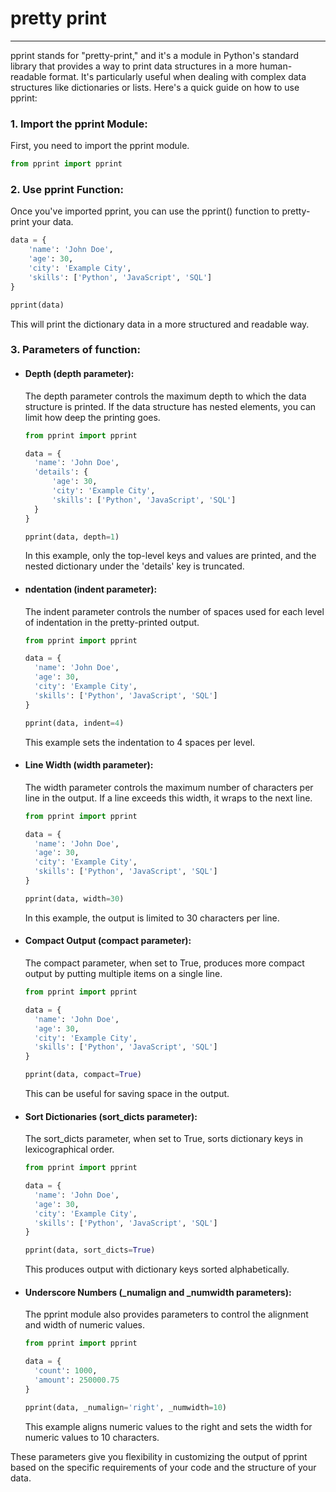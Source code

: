 # pretty print
---
pprint stands for "pretty-print," and it's a module in Python's standard library that provides a way to print data structures in a more human-readable format. It's particularly useful when dealing with complex data structures like dictionaries or lists. Here's a quick guide on how to use pprint:
### 1. Import the pprint Module:
First, you need to import the pprint module.
```py
from pprint import pprint
```
### 2. Use pprint Function:
Once you've imported pprint, you can use the pprint() function to pretty-print your data.
```py
data = {
    'name': 'John Doe',
    'age': 30,
    'city': 'Example City',
    'skills': ['Python', 'JavaScript', 'SQL']
}

pprint(data)
```
This will print the dictionary data in a more structured and readable way.
### 3. Parameters of function:
- #### Depth (depth parameter):
  The depth parameter controls the maximum depth to which the data structure is printed. If the data structure has nested elements, you can limit how deep the printing goes.

  ```py
  from pprint import pprint

  data = {
    'name': 'John Doe',
    'details': {
        'age': 30,
        'city': 'Example City',
        'skills': ['Python', 'JavaScript', 'SQL']
    }
  }

  pprint(data, depth=1)
  ```
  In this example, only the top-level keys and values are printed, and the nested dictionary under the 'details' key is truncated.
- #### ndentation (indent parameter):
  The indent parameter controls the number of spaces used for each level of indentation in the pretty-printed output.

  ```py
  from pprint import pprint

  data = {
    'name': 'John Doe',
    'age': 30,
    'city': 'Example City',
    'skills': ['Python', 'JavaScript', 'SQL']
  }

  pprint(data, indent=4)
  ```
  This example sets the indentation to 4 spaces per level.
- #### Line Width (width parameter):
  The width parameter controls the maximum number of characters per line in the output. If a line exceeds this width, it wraps to the next line.

  ```py
  from pprint import pprint

  data = {
    'name': 'John Doe',
    'age': 30,
    'city': 'Example City',
    'skills': ['Python', 'JavaScript', 'SQL']
  }

  pprint(data, width=30)
  ```
  In this example, the output is limited to 30 characters per line.
- #### Compact Output (compact parameter):
  The compact parameter, when set to True, produces more compact output by putting multiple items on a single line.

  ```py
  from pprint import pprint

  data = {
    'name': 'John Doe',
    'age': 30,
    'city': 'Example City',
    'skills': ['Python', 'JavaScript', 'SQL']
  }

  pprint(data, compact=True)
  ```
  This can be useful for saving space in the output.
- #### Sort Dictionaries (sort_dicts parameter):
  The sort_dicts parameter, when set to True, sorts dictionary keys in lexicographical order.

  ```py
  from pprint import pprint

  data = {
    'name': 'John Doe',
    'age': 30,
    'city': 'Example City',
    'skills': ['Python', 'JavaScript', 'SQL']
  }

  pprint(data, sort_dicts=True)
  ```
  This produces output with dictionary keys sorted alphabetically.
- #### Underscore Numbers (_numalign and _numwidth parameters):
  The pprint module also provides parameters to control the alignment and width of numeric values.
  
  ```py
  from pprint import pprint

  data = {
    'count': 1000,
    'amount': 250000.75
  }

  pprint(data, _numalign='right', _numwidth=10)
  ```
  This example aligns numeric values to the right and sets the width for numeric values to 10 characters.

These parameters give you flexibility in customizing the output of pprint based on the specific requirements of your code and the structure of your data.  